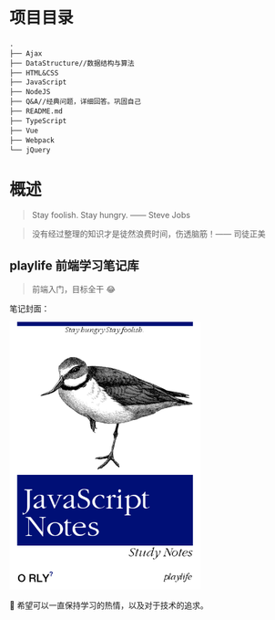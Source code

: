 # 项目目录

```txt
.
├── Ajax
├── DataStructure//数据结构与算法
├── HTML&CSS
├── JavaScript
├── NodeJS
├── Q&A//经典问题，详细回答。巩固自己
├── README.md
├── TypeScript
├── Vue
├── Webpack
└── jQuery
```

# 概述

> Stay foolish. Stay hungry.  —— Steve Jobs
>

> 没有经过整理的知识才是徒然浪费时间，伤透脑筋！—— 司徒正美

## playlife 前端学习笔记库

> 前端入门，目标全干 😂

笔记封面：



<img src="./JavaScript/media/notes_cover.png" alt="notes_cover" style="zoom:67%;" /> 



🙏 希望可以一直保持学习的热情，以及对于技术的追求。





